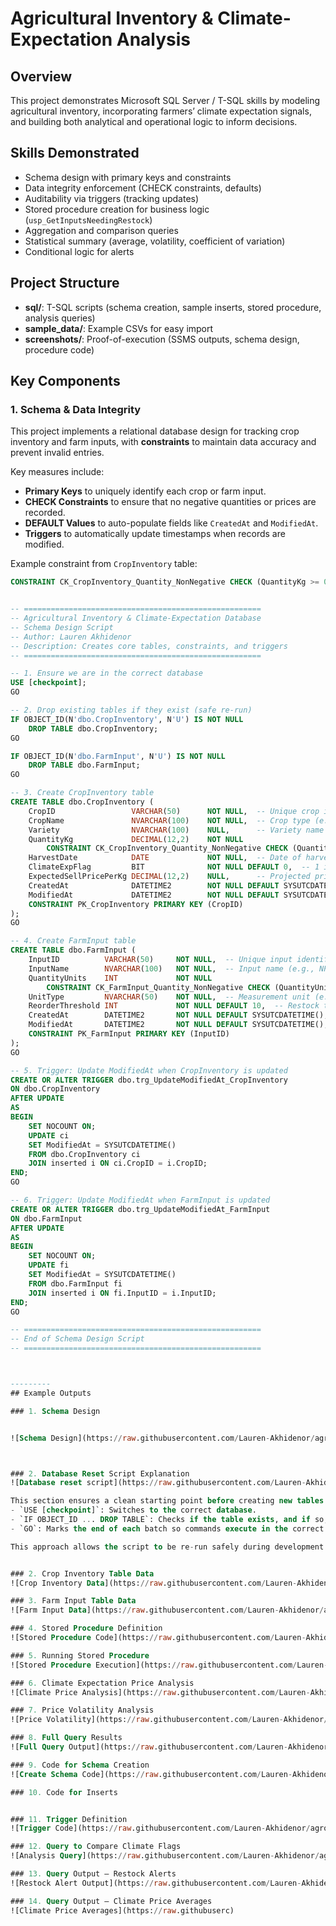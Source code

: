 # Agricultural Inventory & Climate-Expectation Analysis

## Overview
This project demonstrates Microsoft SQL Server / T-SQL skills by modeling agricultural inventory, incorporating farmers’ climate expectation signals, and building both analytical and operational logic to inform decisions.

## Skills Demonstrated
- Schema design with primary keys and constraints  
- Data integrity enforcement (CHECK constraints, defaults)  
- Auditability via triggers (tracking updates)  
- Stored procedure creation for business logic (`usp_GetInputsNeedingRestock`)  
- Aggregation and comparison queries  
- Statistical summary (average, volatility, coefficient of variation)  
- Conditional logic for alerts  

## Project Structure
- **sql/**: T-SQL scripts (schema creation, sample inserts, stored procedure, analysis queries)  
- **sample_data/**: Example CSVs for easy import  
- **screenshots/**: Proof-of-execution (SSMS outputs, schema design, procedure code)


## Key Components

### 1. Schema & Data Integrity  
This project implements a relational database design for tracking crop inventory and farm inputs, with **constraints** to maintain data accuracy and prevent invalid entries.

Key measures include:
- **Primary Keys** to uniquely identify each crop or farm input.
- **CHECK Constraints** to ensure that no negative quantities or prices are recorded.
- **DEFAULT Values** to auto-populate fields like `CreatedAt` and `ModifiedAt`.
- **Triggers** to automatically update timestamps when records are modified.

Example constraint from `CropInventory` table:
```sql
CONSTRAINT CK_CropInventory_Quantity_NonNegative CHECK (QuantityKg >= 0)


-- =====================================================
-- Agricultural Inventory & Climate-Expectation Database
-- Schema Design Script
-- Author: Lauren Akhidenor
-- Description: Creates core tables, constraints, and triggers
-- =====================================================

-- 1. Ensure we are in the correct database
USE [checkpoint];
GO

-- 2. Drop existing tables if they exist (safe re-run)
IF OBJECT_ID(N'dbo.CropInventory', N'U') IS NOT NULL
    DROP TABLE dbo.CropInventory;
GO

IF OBJECT_ID(N'dbo.FarmInput', N'U') IS NOT NULL
    DROP TABLE dbo.FarmInput;
GO

-- 3. Create CropInventory table
CREATE TABLE dbo.CropInventory (
    CropID                 VARCHAR(50)      NOT NULL,  -- Unique crop identifier (e.g., MAIZE001)
    CropName               NVARCHAR(100)    NOT NULL,  -- Crop type (e.g., Maize, Rice)
    Variety                NVARCHAR(100)    NULL,      -- Variety name (e.g., Hybrid, Local)
    QuantityKg             DECIMAL(12,2)    NOT NULL
        CONSTRAINT CK_CropInventory_Quantity_NonNegative CHECK (QuantityKg >= 0), -- No negative stock
    HarvestDate            DATE             NOT NULL,  -- Date of harvest
    ClimateExpFlag         BIT              NOT NULL DEFAULT 0,  -- 1 if climate extremes expected
    ExpectedSellPricePerKg DECIMAL(12,2)    NULL,      -- Projected price per kg
    CreatedAt              DATETIME2        NOT NULL DEFAULT SYSUTCDATETIME(),  -- Creation timestamp
    ModifiedAt             DATETIME2        NOT NULL DEFAULT SYSUTCDATETIME(),  -- Last modification timestamp
    CONSTRAINT PK_CropInventory PRIMARY KEY (CropID)
);
GO

-- 4. Create FarmInput table
CREATE TABLE dbo.FarmInput (
    InputID          VARCHAR(50)     NOT NULL,  -- Unique input identifier (e.g., FERT_NPK)
    InputName        NVARCHAR(100)   NOT NULL,  -- Input name (e.g., NPK Fertilizer)
    QuantityUnits    INT             NOT NULL
        CONSTRAINT CK_FarmInput_Quantity_NonNegative CHECK (QuantityUnits >= 0), -- No negative quantity
    UnitType         NVARCHAR(50)    NOT NULL,  -- Measurement unit (e.g., Bag, Litre)
    ReorderThreshold INT             NOT NULL DEFAULT 10,  -- Restock trigger point
    CreatedAt        DATETIME2       NOT NULL DEFAULT SYSUTCDATETIME(),
    ModifiedAt       DATETIME2       NOT NULL DEFAULT SYSUTCDATETIME(),
    CONSTRAINT PK_FarmInput PRIMARY KEY (InputID)
);
GO

-- 5. Trigger: Update ModifiedAt when CropInventory is updated
CREATE OR ALTER TRIGGER dbo.trg_UpdateModifiedAt_CropInventory
ON dbo.CropInventory
AFTER UPDATE
AS
BEGIN
    SET NOCOUNT ON;
    UPDATE ci
    SET ModifiedAt = SYSUTCDATETIME()
    FROM dbo.CropInventory ci
    JOIN inserted i ON ci.CropID = i.CropID;
END;
GO

-- 6. Trigger: Update ModifiedAt when FarmInput is updated
CREATE OR ALTER TRIGGER dbo.trg_UpdateModifiedAt_FarmInput
ON dbo.FarmInput
AFTER UPDATE
AS
BEGIN
    SET NOCOUNT ON;
    UPDATE fi
    SET ModifiedAt = SYSUTCDATETIME()
    FROM dbo.FarmInput fi
    JOIN inserted i ON fi.InputID = i.InputID;
END;
GO

-- =====================================================
-- End of Schema Design Script
-- =====================================================



---------
## Example Outputs

### 1. Schema Design


![Schema Design](https://raw.githubusercontent.com/Lauren-Akhidenor/agro-inventory-climate-analysis/main/Screenshot%20(853).png)



### 2. Database Reset Script Explanation
![Database reset script](https://raw.githubusercontent.com/Lauren-Akhidenor/agro-inventory-climate-analysis/main/Screenshot%20(844).png)

This section ensures a clean starting point before creating new tables.  
- `USE [checkpoint]`: Switches to the correct database.  
- `IF OBJECT_ID ... DROP TABLE`: Checks if the table exists, and if so, deletes it to avoid duplication errors.  
- `GO`: Marks the end of each batch so commands execute in the correct order.  

This approach allows the script to be re-run safely during development without manual table removal.


### 2. Crop Inventory Table Data
![Crop Inventory Data](https://raw.githubusercontent.com/Lauren-Akhidenor/agro-inventory-climate-analysis/main/Screenshot%20(845).png)

### 3. Farm Input Table Data
![Farm Input Data](https://raw.githubusercontent.com/Lauren-Akhidenor/agro-inventory-climate-analysis/main/Screenshot%20(846).png)

### 4. Stored Procedure Definition
![Stored Procedure Code](https://raw.githubusercontent.com/Lauren-Akhidenor/agro-inventory-climate-analysis/main/Screenshot%20(847).png)

### 5. Running Stored Procedure
![Stored Procedure Execution](https://raw.githubusercontent.com/Lauren-Akhidenor/agro-inventory-climate-analysis/main/Screenshot%20(848).png)

### 6. Climate Expectation Price Analysis
![Climate Price Analysis](https://raw.githubusercontent.com/Lauren-Akhidenor/agro-inventory-climate-analysis/main/Screenshot%20(849).png)

### 7. Price Volatility Analysis
![Price Volatility](https://raw.githubusercontent.com/Lauren-Akhidenor/agro-inventory-climate-analysis/main/Screenshot%20(850).png)

### 8. Full Query Results
![Full Query Output](https://raw.githubusercontent.com/Lauren-Akhidenor/agro-inventory-climate-analysis/main/Screenshot%20(851).png)

### 9. Code for Schema Creation
![Create Schema Code](https://raw.githubusercontent.com/Lauren-Akhidenor/agro-inventory-climate-analysis/main/Screenshot%20(852).png)

### 10. Code for Inserts


### 11. Trigger Definition
![Trigger Code](https://raw.githubusercontent.com/Lauren-Akhidenor/agro-inventory-climate-analysis/main/Screenshot%20(857).png)

### 12. Query to Compare Climate Flags
![Analysis Query](https://raw.githubusercontent.com/Lauren-Akhidenor/agro-inventory-climate-analysis/main/Screenshot%20(859).png)

### 13. Query Output – Restock Alerts
![Restock Alert Output](https://raw.githubusercontent.com/Lauren-Akhidenor/agro-inventory-climate-analysis/main/Screenshot%20(862).png)

### 14. Query Output – Climate Price Averages
![Climate Price Averages](https://raw.githubuserc)




